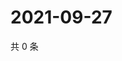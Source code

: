 # 2021-09-27

共 0 条

<!-- BEGIN WEIBO -->
<!-- 最后更新时间 Mon Sep 27 2021 02:14:55 GMT+0800 (China Standard Time) -->

<!-- END WEIBO -->
